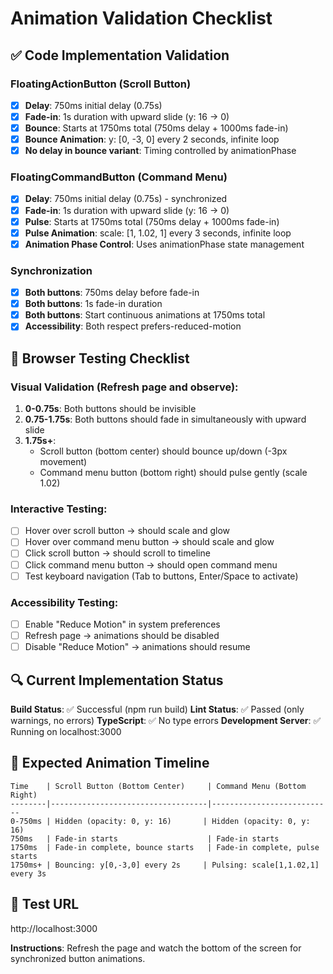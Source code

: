 # Animation Validation Checklist

## ✅ Code Implementation Validation

### FloatingActionButton (Scroll Button)
- [x] **Delay**: 750ms initial delay (0.75s)
- [x] **Fade-in**: 1s duration with upward slide (y: 16 → 0)
- [x] **Bounce**: Starts at 1750ms total (750ms delay + 1000ms fade-in)
- [x] **Bounce Animation**: y: [0, -3, 0] every 2 seconds, infinite loop
- [x] **No delay in bounce variant**: Timing controlled by animationPhase

### FloatingCommandButton (Command Menu)
- [x] **Delay**: 750ms initial delay (0.75s) - synchronized
- [x] **Fade-in**: 1s duration with upward slide (y: 16 → 0)
- [x] **Pulse**: Starts at 1750ms total (750ms delay + 1000ms fade-in)
- [x] **Pulse Animation**: scale: [1, 1.02, 1] every 3 seconds, infinite loop
- [x] **Animation Phase Control**: Uses animationPhase state management

### Synchronization
- [x] **Both buttons**: 750ms delay before fade-in
- [x] **Both buttons**: 1s fade-in duration
- [x] **Both buttons**: Start continuous animations at 1750ms total
- [x] **Accessibility**: Both respect prefers-reduced-motion

## 🧪 Browser Testing Checklist

### Visual Validation (Refresh page and observe):

1. **0-0.75s**: Both buttons should be invisible
2. **0.75-1.75s**: Both buttons should fade in simultaneously with upward slide
3. **1.75s+**: 
   - Scroll button (bottom center) should bounce up/down (-3px movement)
   - Command menu button (bottom right) should pulse gently (scale 1.02)

### Interactive Testing:
- [ ] Hover over scroll button → should scale and glow
- [ ] Hover over command menu button → should scale and glow  
- [ ] Click scroll button → should scroll to timeline
- [ ] Click command menu button → should open command menu
- [ ] Test keyboard navigation (Tab to buttons, Enter/Space to activate)

### Accessibility Testing:
- [ ] Enable "Reduce Motion" in system preferences
- [ ] Refresh page → animations should be disabled
- [ ] Disable "Reduce Motion" → animations should resume

## 🔍 Current Implementation Status

**Build Status**: ✅ Successful (npm run build)
**Lint Status**: ✅ Passed (only warnings, no errors)
**TypeScript**: ✅ No type errors
**Development Server**: ✅ Running on localhost:3000

## 🎯 Expected Animation Timeline

```
Time    | Scroll Button (Bottom Center)     | Command Menu (Bottom Right)
--------|-----------------------------------|---------------------------
0-750ms | Hidden (opacity: 0, y: 16)       | Hidden (opacity: 0, y: 16)
750ms   | Fade-in starts                    | Fade-in starts
1750ms  | Fade-in complete, bounce starts   | Fade-in complete, pulse starts
1750ms+ | Bouncing: y[0,-3,0] every 2s     | Pulsing: scale[1,1.02,1] every 3s
```

## 🚀 Test URL
http://localhost:3000

**Instructions**: Refresh the page and watch the bottom of the screen for synchronized button animations.

